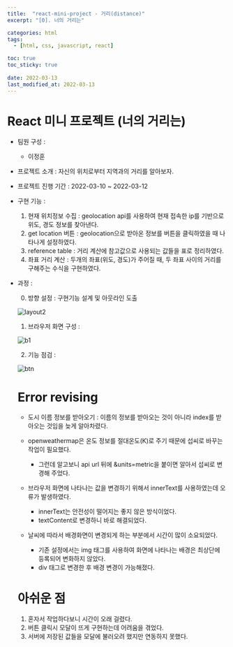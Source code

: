 ```yaml
---
title:  "react-mini-project - 거리(distance)"
excerpt: "[0]. 너의 거리는"

categories: html
tags:
  - [html, css, javascript, react]

toc: true
toc_sticky: true
 
date: 2022-03-13
last_modified_at: 2022-03-13
---
```

# React 미니 프로젝트 (너의 거리는)
  
* 팀원 구성 :  
  - 이정훈  
  
* 프로젝트 소개 : 자신의 위치로부터 지역과의 거리를 알아보자.  
  
* 프로젝트 진행 기간 : 2022-03-10 ~ 2022-03-12  
  
* 구현 기능 :  
  1. 현재 위치정보 수집 : geolocation api를 사용하여 현재 접속한 ip를 기반으로 위도, 경도 정보를 찾아낸다.  
  2. get location 버튼 : geolocation으로 받아온 정보를 버튼을 클릭하였을 때 나타나게 설정하였다.
  3. reference table : 거리 계산에 참고값으로 사용되는 값들을 표로 정리하였다.
  4. 좌표 거리 계산 : 두개의 좌표(위도, 경도)가 주어질 때, 두 좌표 사이의 거리를 구해주는 수식을 구현하였다.
  
* 과정 : 
  
  0. 방향 설정 : 구현기능 설계 및 아웃라인 도출

  ![layout2](https://user-images.githubusercontent.com/59858894/158050970-a432d425-7089-4ff3-9fbe-276011610bf1.png)

  1. 브라우저 화면 구성 :  
    
  ![b1](https://user-images.githubusercontent.com/59858894/158051070-5be8fc3c-9b48-4615-83a6-83d0aa0ec934.PNG)

  2. 기능 점검 :  
    
  ![btn](https://user-images.githubusercontent.com/59858894/158051209-6c12156a-6dac-4d6c-8ea8-37ae5723c5a2.gif)
    

  # Error revising
    
  - 도시 이름 정보를 받아오기 : 이름의 정보를 받아오는 것이 아니라 index를 받아오는 것임을 늦게 알아차렸다.  
    
  - openweathermap은 온도 정보를 절대온도(K)로 주기 때문에 섭씨로 바꾸는 작업이 필요했다.  
    - 그런데 알고보니 api url 뒤에 &units=metric을 붙이면 알아서 섭씨로 변경해 주었다.  
    
  - 브라우저 화면에 나타나는 값을 변경하기 위해서 innerText를 사용하였는데 오류가 발생하였다.  
    - innerText는 안전성이 떨어지는 좋지 않은 방식이었다.  
    - textContent로 변경하니 바로 해결되었다.  
  
  - 날씨에 따라서 배경화면이 변경되게 하는 부분에서 시간이 많이 소요되었다.  
    - 기존 설정에서는 img 태그를 사용하여 화면에 나타나는 배경은 최상단에 등록되어 변화하지 않았다.  
    - div 태그로 변경한 후 배경 변경이 가능해졌다.  
  
  # 아쉬운 점

  1. 혼자서 작업하다보니 시간이 오래 걸렸다.
  2. 버튼 클릭시 모달이 뜨게 구현하는데 어려움을 겪었다.
  3. 서버에 저장된 값들을 모달에 불러오려 했지만 연동하지 못했다.
